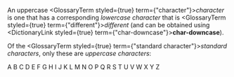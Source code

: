  



An uppercase <GlossaryTerm styled={true} term={"character"}><i>character</i></GlossaryTerm> is one that has a corresponding *lowercase character* that is <GlossaryTerm styled={true} term={"different"}><i>different</i></GlossaryTerm> (and can be obtained using <DictionaryLink styled={true} term={"char-downcase"}><b>char-downcase</b></DictionaryLink>). 



Of the <GlossaryTerm styled={true} term={"standard character"}><i>standard characters</i></GlossaryTerm>, only these are *uppercase characters*: 



A B C D E F G H I J K L M N O P Q R S T U V W X Y Z 



